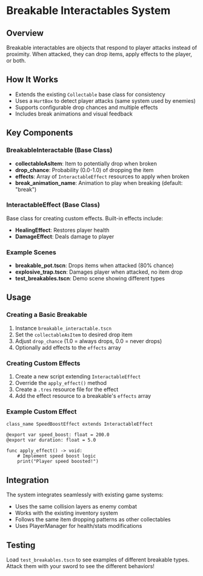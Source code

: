 # Breakable Interactables System

## Overview
Breakable interactables are objects that respond to player attacks instead of proximity. When attacked, they can drop items, apply effects to the player, or both.

## How It Works
- Extends the existing `Collectable` base class for consistency
- Uses a `HurtBox` to detect player attacks (same system used by enemies)
- Supports configurable drop chances and multiple effects
- Includes break animations and visual feedback

## Key Components

### BreakableInteractable (Base Class)
- **collectableAsItem**: Item to potentially drop when broken
- **drop_chance**: Probability (0.0-1.0) of dropping the item
- **effects**: Array of `InteractableEffect` resources to apply when broken
- **break_animation_name**: Animation to play when breaking (default: "break")

### InteractableEffect (Base Class)
Base class for creating custom effects. Built-in effects include:
- **HealingEffect**: Restores player health
- **DamageEffect**: Deals damage to player

### Example Scenes
- **breakable_pot.tscn**: Drops items when attacked (80% chance)
- **explosive_trap.tscn**: Damages player when attacked, no item drop
- **test_breakables.tscn**: Demo scene showing different types

## Usage

### Creating a Basic Breakable
1. Instance `breakable_interactable.tscn`
2. Set the `collectableAsItem` to desired drop item
3. Adjust `drop_chance` (1.0 = always drops, 0.0 = never drops)
4. Optionally add effects to the `effects` array

### Creating Custom Effects
1. Create a new script extending `InteractableEffect`
2. Override the `apply_effect()` method
3. Create a `.tres` resource file for the effect
4. Add the effect resource to a breakable's `effects` array

### Example Custom Effect
```gdscript
class_name SpeedBoostEffect extends InteractableEffect

@export var speed_boost: float = 200.0
@export var duration: float = 5.0

func apply_effect() -> void:
    # Implement speed boost logic
    print("Player speed boosted!")
```

## Integration
The system integrates seamlessly with existing game systems:
- Uses the same collision layers as enemy combat
- Works with the existing inventory system
- Follows the same item dropping patterns as other collectables
- Uses PlayerManager for health/stats modifications

## Testing
Load `test_breakables.tscn` to see examples of different breakable types. Attack them with your sword to see the different behaviors! 